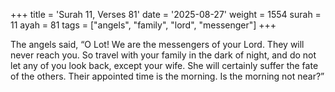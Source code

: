 +++
title = 'Surah 11, Verses 81'
date = '2025-08-27'
weight = 1554
surah = 11
ayah = 81
tags = ["angels", "family", "lord", "messenger"]
+++

The angels said, “O Lot! We are the messengers of your Lord. They will never reach you. So travel with your family in the dark of night, and do not let any of you look back, except your wife. She will certainly suffer the fate of the others. Their appointed time is the morning. Is the morning not near?”